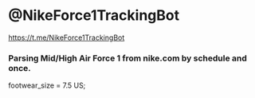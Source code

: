 # @NikeForce1TrackingBot
https://t.me/NikeForce1TrackingBot

### Parsing Mid/High Air Force 1 from nike.com by schedule and once.
footwear_size = 7.5 US;
